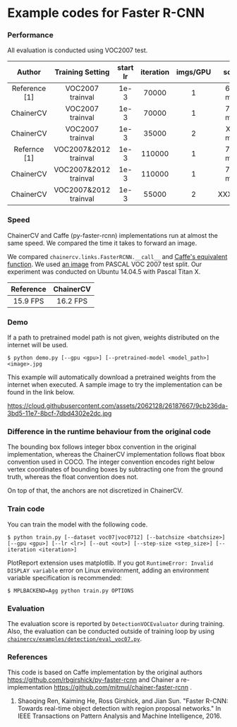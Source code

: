 # Example codes for Faster R-CNN

### Performance

All evaluation is conducted using VOC2007 test.

| Author |Training Setting | start lr | iteration | imgs/GPU | score |
|:-:|:-:|:-:|:-:|:-:|:-:|
| Reference [1] | VOC2007 trainval | 1e-3 | 70000 | 1 | 69.9 mAP |
| ChainerCV | VOC2007 trainval | 1e-3 | 70000 | 1 | 70.6 mAP |
| ChainerCV | VOC2007 trainval | 1e-3 | 35000 | 2 | XXX mAP |
| Refernce [1] | VOC2007\&2012 trainval | 1e-3 | 110000 | 1 | 73.2 mAP |
| ChainerCV | VOC2007\&2012 trainval | 1e-3 | 110000 | 1 | 74.7 mAP |
| ChainerCV | VOC2007\&2012 trainval | 1e-3 | 55000 | 2 | XXXmAP |


### Speed

ChainerCV and Caffe (py-faster-rcnn) implementations run at almost the same speed.
We compared the time it takes to forward an image.

We compared `chainercv.links.FasterRCNN.__call__` and [Caffe's equivalent function](https://github.com/rbgirshick/py-faster-rcnn/blob/master/lib/fast_rcnn/test.py#L154).
We used [an image](https://github.com/rbgirshick/py-faster-rcnn/blob/master/data/demo/000456.jpg) from PASCAL VOC 2007 test split.
Our experiment was conducted on Ubuntu 14.04.5 with Pascal Titan X.

| Reference | ChainerCV |
|:-:|:-:|
|  15.9 FPS | 16.2 FPS |


### Demo

If a path to pretrained model path is not given, weights distributed on the internet will be used.

```
$ python demo.py [--gpu <gpu>] [--pretrained-model <model_path>] <image>.jpg
```

This example will automatically download a pretrained weights from the internet when executed.
A sample image to try the implementation can be found in the link below.

https://cloud.githubusercontent.com/assets/2062128/26187667/9cb236da-3bd5-11e7-8bcf-7dbd4302e2dc.jpg


### Difference in the runtime behaviour from the original code

The bounding box follows integer bbox convention in the original implementation, whereas the ChainerCV implementation follows float bbox convention used in COCO.
The integer convention encodes right below vertex coordinates of bounding boxes by subtracting one from the ground truth, whereas the float convention does not.

On top of that, the anchors are not discretized in ChainerCV.


### Train code
You can train the model with the following code.
```
$ python train.py [--dataset voc07|voc0712] [--batchsize <batchsize>] [--gpu <gpu>] [--lr <lr>] [--out <out>] [--step-size <step_size>] [--iteration <iteration>]
```


PlotReport extension uses matplotlib. If you got `RuntimeError: Invalid DISPLAY variable` error on Linux environment, adding an environment variable specification is recommended:

```
$ MPLBACKEND=Agg python train.py OPTIONS
```

### Evaluation

The evaluation score is reported by `DetectionVOCEvaluator` during training.
Also, the evaluation can be conducted outside of training loop by using [`chainercv/examples/detection/eval_voc07.py`](https://github.com/chainer/chainercv/blob/master/examples/detection).


### References
This code is based on Caffe implementation by the original authors https://github.com/rbgirshick/py-faster-rcnn and Chainer a re-implementation https://github.com/mitmul/chainer-faster-rcnn .

1. Shaoqing Ren, Kaiming He, Ross Girshick, and Jian Sun. "Faster R-CNN: Towards real-time object detection with region proposal networks." In IEEE Transactions on Pattern Analysis and Machine Intelligence, 2016.
